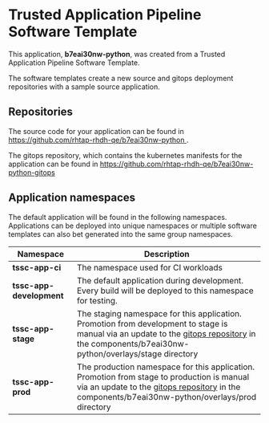 # Trusted Application Pipeline Software Template

This application, **b7eai30nw-python**, was created from a Trusted Application Pipeline Software Template.

The software templates create a new source and gitops deployment repositories with a sample source application. 

## Repositories

The source code for your application can be found in [https://github.com/rhtap-rhdh-qe/b7eai30nw-python ](https://github.com/rhtap-rhdh-qe/b7eai30nw-python ).
 
The gitops repository, which contains the kubernetes manifests for the application can be found in 
[https://github.com/rhtap-rhdh-qe/b7eai30nw-python-gitops ](https://github.com/rhtap-rhdh-qe/b7eai30nw-python-gitops ) 

## Application namespaces 

The default application will be found in the following namespaces. Applications can be deployed into unique namespaces or multiple software templates can also bet generated into the same group namespaces.  

|  Namespace   |  Description   |  
| -------- | -------- |
| **tssc-app-ci** | The namespace used for CI workloads |
| **tssc-app-development** | The default application during development. Every build will be deployed to this namespace for testing. |
| **tssc-app-stage** | The staging namespace for this application. Promotion from development to stage is manual via an update to the [gitops repository](https://github.com/rhtap-rhdh-qe/b7eai30nw-python-gitops ) in the components/b7eai30nw-python/overlays/stage directory |
| **tssc-app-prod** | The production namespace for this application. Promotion from stage to production is manual via an update to the [gitops repository](https://github.com/rhtap-rhdh-qe/b7eai30nw-python-gitops ) in the components/b7eai30nw-python/overlays/prod directory |